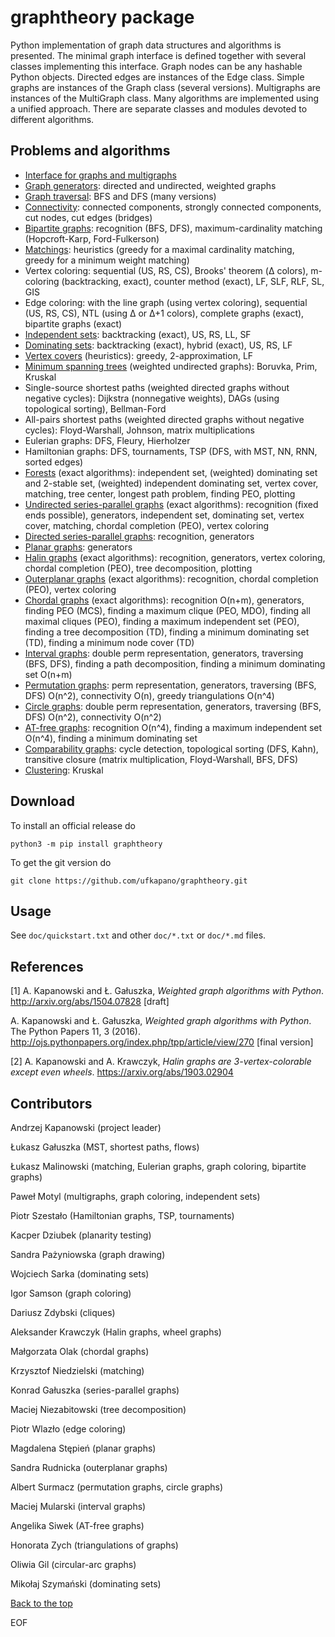 # graphtheory package

Python implementation of graph data structures and algorithms is presented. 
The minimal graph interface is defined together with several 
classes implementing this interface. 
Graph nodes can be any hashable Python objects. 
Directed edges are instances of the Edge class. 
Simple graphs are instances of the Graph class (several versions).
Multigraphs are instances of the MultiGraph class.
Many algorithms are implemented using a unified approach. 
There are separate classes and modules devoted to different algorithms.

## Problems and algorithms

* [Interface for graphs and multigraphs](iface.md)
* [Graph generators](/doc/factory.md): directed and undirected, weighted graphs
* [Graph traversal](/doc/traversal.md): BFS and DFS (many versions)
* [Connectivity](/doc/connected.md): connected components, 
strongly connected components, cut nodes, cut edges (bridges)
* [Bipartite graphs](/doc/bipartite.md): recognition (BFS, DFS), 
maximum-cardinality matching (Hopcroft-Karp, Ford-Fulkerson)
* [Matchings](/doc/matching.md): 
heuristics (greedy for a maximal cardinality matching,
greedy for a minimum weight matching)
* Vertex coloring: sequential (US, RS, CS),
Brooks' theorem (&Delta; colors),
m-coloring (backtracking, exact),
counter method (exact),
LF, SLF, RLF, SL, GIS
* Edge coloring: with the line graph (using vertex coloring), 
sequential (US, RS, CS), 
NTL (using &Delta; or &Delta;+1 colors),
complete graphs (exact),
bipartite graphs (exact)
* [Independent sets](/doc/iset.md): backtracking (exact), US, RS, LL, SF
* [Dominating sets](/doc/dset.md): backtracking (exact), hybrid (exact), US, RS, LF
* [Vertex covers](/doc/vertexcover.md) (heuristics): greedy, 2-approximation, LF
* [Minimum spanning trees](/doc/mst.md) (weighted undirected graphs): 
Boruvka, Prim, Kruskal
* Single-source shortest paths 
(weighted directed graphs without negative cycles): 
Dijkstra (nonnegative weights), 
DAGs (using topological sorting), 
Bellman-Ford
* All-pairs shortest paths 
(weighted directed graphs without negative cycles): 
Floyd-Warshall, Johnson, matrix multiplications
* Eulerian graphs: DFS, Fleury, Hierholzer
* Hamiltonian graphs: DFS, tournaments, 
TSP (DFS, with MST, NN, RNN, sorted edges)
* [Forests](/doc/forest.md) (exact algorithms): 
independent set, (weighted) dominating set and 2-stable set, 
(weighted) independent dominating set,
vertex cover, matching, 
tree center, longest path problem, finding PEO, plotting
* [Undirected series-parallel graphs](/doc/spgraph.md) (exact algorithms): 
recognition (fixed ends possible), generators,
independent set, dominating set, vertex cover, matching, 
chordal completion (PEO), vertex coloring
* [Directed series-parallel graphs](/doc/dspgraph.md): recognition, generators
* [Planar graphs](/doc/planar.md): generators
* [Halin graphs](/doc/halin.md) (exact algorithms): 
recognition, generators, vertex coloring,
chordal completion (PEO), tree decomposition, plotting
* [Outerplanar graphs](/doc/outerplanar.md) (exact algorithms): recognition, 
chordal completion (PEO), vertex coloring
* [Chordal graphs](/doc/chordal.md) (exact algorithms): 
recognition O(n+m), generators, 
finding PEO (MCS), 
finding a maximum clique (PEO, MDO),
finding all maximal cliques (PEO),
finding a maximum independent set (PEO),
finding a tree decomposition (TD),
finding a minimum dominating set (TD),
finding a minimum node cover (TD)
* [Interval graphs](/doc/interval.md): double perm representation, generators, 
traversing (BFS, DFS), 
finding a path decomposition, 
finding a minimum dominating set O(n+m)
* [Permutation graphs](/doc/perm.md): 
perm representation, generators, 
traversing (BFS, DFS) O(n^2), 
connectivity O(n),
greedy triangulations O(n^4)
* [Circle graphs](/doc/circle.md): 
double perm representation, generators, 
traversing (BFS, DFS) O(n^2), connectivity O(n^2)
* [AT-free graphs](/doc/atfree.md): 
recognition O(n^4), 
finding a maximum independent set O(n^4),
finding a minimum dominating set 
* [Comparability graphs](/doc/comparability.md): 
cycle detection, topological sorting (DFS, Kahn),
transitive closure (matrix multiplication, Floyd-Warshall, BFS, DFS)
* [Clustering](/doc/clustering.md): Kruskal

## Download

To install an official release do

    python3 -m pip install graphtheory

To get the git version do

    git clone https://github.com/ufkapano/graphtheory.git

## Usage

See `doc/quickstart.txt` and other `doc/*.txt` or `doc/*.md` files.

## References

[1] A. Kapanowski and Ł. Gałuszka, *Weighted graph algorithms with Python*. 
http://arxiv.org/abs/1504.07828 [draft]

A. Kapanowski and Ł. Gałuszka, *Weighted graph algorithms with Python*. 
The Python Papers 11, 3 (2016). 
http://ojs.pythonpapers.org/index.php/tpp/article/view/270 [final version]

[2] A. Kapanowski and A. Krawczyk, *Halin graphs are 3-vertex-colorable except even wheels*.
https://arxiv.org/abs/1903.02904

## Contributors

Andrzej Kapanowski (project leader)

Łukasz Gałuszka (MST, shortest paths, flows)

Łukasz Malinowski (matching, Eulerian graphs, graph coloring, bipartite graphs)

Paweł Motyl (multigraphs, graph coloring, independent sets)

Piotr Szestało (Hamiltonian graphs, TSP, tournaments)

Kacper Dziubek (planarity testing)

Sandra Pażyniowska (graph drawing)

Wojciech Sarka (dominating sets)

Igor Samson (graph coloring)

Dariusz Zdybski (cliques)

Aleksander Krawczyk (Halin graphs, wheel graphs)

Małgorzata Olak (chordal graphs)

Krzysztof Niedzielski (matching)

Konrad Gałuszka (series-parallel graphs)

Maciej Niezabitowski (tree decomposition)

Piotr Wlazło (edge coloring)

Magdalena Stępień (planar graphs)

Sandra Rudnicka (outerplanar graphs)

Albert Surmacz (permutation graphs, circle graphs)

Maciej Mularski (interval graphs)

Angelika Siwek (AT-free graphs)

Honorata Zych (triangulations of graphs)

Oliwia Gil (circular-arc graphs)

Mikołaj Szymański (dominating sets)

[Back to the top](#graphtheory-package)

EOF
